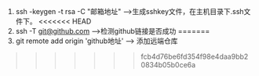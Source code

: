 1.  ssh -keygen -t rsa -C "邮箱地址" -->生成sshkey文件，在主机目录下.ssh文件下。
<<<<<<< HEAD
2.  ssh -T git@github.com -->检测github链接是否成功
=======
2.  git remote add origin 'github地址' --> 添加远端仓库
>>>>>>> fcb4d76be6fd354f98e4daa9bb20834b05b0ce6a
